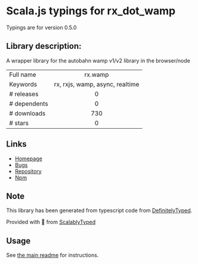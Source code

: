 
# Scala.js typings for rx_dot_wamp

Typings are for version 0.5.0

## Library description:
A wrapper library for the autobahn wamp v1/v2 library in the browser/node

|                    |                 |
| ------------------ | :-------------: |
| Full name          | rx.wamp |
| Keywords           | rx, rxjs, wamp, async, realtime |
| # releases         | 0 |
| # dependents       | 0 |
| # downloads        | 730 |
| # stars            | 0 |

## Links
- [Homepage](https://github.com/paulpdaniels/rx.wamp)
- [Bugs](https://github.com/paulpdaniels/rx.wamp/issues)
- [Repository](https://github.com/paulpdaniels/rx.wamp)
- [Npm](https://www.npmjs.com/package/rx.wamp)
    


## Note
This library has been generated from typescript code from [DefinitelyTyped](https://definitelytyped.org).

Provided with :purple_heart: from [ScalablyTyped](https://github.com/oyvindberg/ScalablyTyped)

## Usage
See [the main readme](../../readme.md) for instructions.


